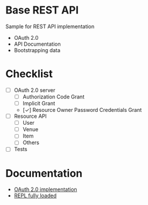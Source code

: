 
# Base REST API

Sample for REST API implementation

* OAuth 2.0
* API Documentation 
* Bootstrapping data

# Checklist

* [ ] OAuth 2.0 server
    * [ ] Authorization Code Grant
    * [ ] Implicit Grant
    * [✓] Resource Owner Password Credentials Grant
* [ ] Resource API
    * [ ] User
    * [ ] Venue
    * [ ] Item
    * [ ] Others
* [ ] Tests

# Documentation

* [OAuth 2.0 implementation](docs/oauth2.md)
* [REPL fully loaded](docs/repl.md)